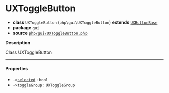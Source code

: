 # UXToggleButton

- **class** `UXToggleButton` (`php\gui\UXToggleButton`) **extends** [`UXButtonBase`](https://github.com/jphp-compiler/jphp/blob/master/exts/jphp-gui-ext/api-docs/classes/php/gui/UXButtonBase.md)
- **package** `gui`
- **source** [`php/gui/UXToggleButton.php`](./src/main/resources/JPHP-INF/sdk/php/gui/UXToggleButton.php)

**Description**

Class UXToggleButton

---

#### Properties

- `->`[`selected`](#prop-selected) : `bool`
- `->`[`toggleGroup`](#prop-togglegroup) : `UXToggleGroup`
